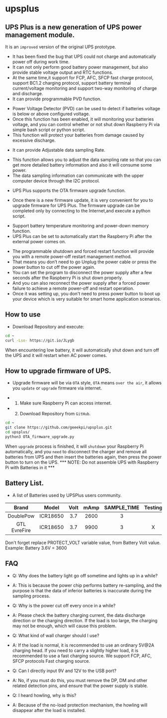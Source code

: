 # upsplus
## UPS Plus is a new generation of UPS power management module.
It is an `improved` version of the original UPS prototype.
* It has been fixed the bug that UPS could not charge and automatically power off during work time. 
* It can not only perform good battery power management, but also provide stable voltage output and RTC functions. 
* At the same time,it support for FCP, AFC, SFCP fast charge protocol, support BC1.2 charging protocol, support battery terminal current/voltage monitoring and support two-way monitoring of charge and discharge.
* It can provide programmable PVD function. 
- Power Voltage Detector (PVD) can be used to detect if batteries voltage is below or above configured voltage. 
- Once this function has been enabled, it will monitoring your batteries voltage, and you can control whether or not shut down Raspberry Pi via simple bash script or python script. 
- This function will protect your batteries from damage caused by excessive discharge. 
* It can provide Adjustable data sampling Rate.
- This function allows you to adjust the data sampling rate so that you can get more detailed battery information and also it will consume some power.
- The data sampling information can communicate with the upper computer device through the I2C protocol. 
* UPS Plus supports the OTA firmware upgrade function. 
- Once there is a new firmware update, it is very convenient for you to upgrade firmware for UPS Plus. The firmware upgrade can be completed only by connecting to the Internet,and execute a python script. 
* Support battery temperature monitoring and power-down memory function.
* UPS Plus can be set to automatically start the Raspberry Pi after the external power comes on. 
- The programmable shutdown and forced restart function will provide you with a remote power-off restart management method. 
- That means you don’t need to go Unplug the power cable or press the power button to cut off the power again. 
- You can set the program to disconnect the power supply after a few seconds after the Raspberry Pi is shut down properly.
- And you can also reconnect the power supply after a forced power failure to achieve a remote power-off and restart operation. 
- Once it was setting up, you don't need to press power button to boot up your device which is very suitable for smart home application scenarios.
## How to use
* Download Repository and execute:
```bash
cd ~
curl -Lso- https://git.io/JLygb
```
When encountering low battery, it will automatically shut down and turn off the UPS and it will restart when AC power comes.
## How to upgrade firmware of UPS.
* Upgrade firmware will be via `OTA` style, `OTA` means `over the air`, it allows you `update` or `upgrade` firmware via internet.
- 1. Make sure Raspberry Pi can access internet.
- 2. Download Repository from `GitHub`.
```bash
cd ~
git clone https://github.com/geeekpi/upsplus.git
cd upsplus/
python3 OTA_firmware_upgrade.py
```
When `upgrade` process is finished, it will `shutdown` your Raspberry Pi automatically, and you `need` to disconnect the charger and remove all batteries from UPS and then insert the batteries again, then press the power button to turn on the UPS.
*** NOTE: Do not assemble UPS with Raspberry Pi with Batteries in it *** 

## Battery List.
* A list of Batteries used by UPSPlus users community.

| Brand | Model | Volt | mAmp | SAMPLE_TIME | Testing | Time |
| :---: | :---: | :---: | :---: | :---: | :---: | :---: |
| DoublePow | ICR18650 | 3.7 | 2600 | 3 |  | +180days | 
| GTL EvreFire | ICR18650 | 3.7 | 9900 | 3 | X | 

Don't forget replace PROTECT_VOLT variable value, from Battery Volt value. Example: Battery 3.6V = 3600

## FAQ 
* Q: Why does the battery light go off sometime and lights up in a while?
- A: This is because the power chip performs battery re-sampling, and the purpose is that the data of inferior batteries is inaccurate during the sampling process.

* Q: Why is the power cut off every once in a while?
- A: Please check the battery charging current, the data discharge direction or the charging direction. If the load is too large, the charging may not be enough, which will cause this problem.
* Q: What kind of wall charger should I use?
- A: If the load is normal, it is recommended to use an ordinary 5V@2A charging head. If you need to carry a slightly higher load, it is recommended to use a fast charging source. We support FCP, AFC, SFCP protocols Fast charging source.
* Q: Can I directly input 9V and 12V to the USB port?
- A: No, if you must do this, you must remove the DP, DM and other related detection pins, and ensure that the power supply is stable.
* Q: I heard howling, why is this?
- A: Because of the no-load protection mechanism, the howling will disappear after the load is installed.
